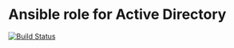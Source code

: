 # Ansible role for Active Directory

[![Build Status][travisci-badge]][travisci]

<!-- Links Referenced -->

[travisci]:             https://travis-ci.org/govcloud/ansible-role-ad
[travisci-badge]:       https://travis-ci.org/govcloud/ansible-role-ad.png?branch=master
